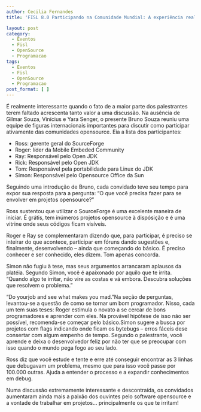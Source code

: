 ```yaml
---
author: Cecilia Fernandes
title: 'FISL 8.0 Participando na Comunidade Mundial: A experiência real de desenvolvedores'

layout: post
category:
  - Eventos
  - Fisl
  - OpenSource
  - Programacao
tags:
  - Eventos
  - Fisl
  - OpenSource
  - Programacao
post_format: [ ]
---
```

É realmente interessante quando o fato de a maior parte dos palestrantes terem faltado acrescenta tanto valor a uma discussão. Na ausência de Gilmar Souza, Vinícius e Yara Senger, o presente Bruno Souza reuniu uma equipe de figuras internacionais importantes para discutir como participar ativamente das comunidades opensource. Eia a lista dos participantes:

*   Ross: gerente geral do SourceForge
*   Roger: líder da Mobile Embeded Community
*   Ray: Responsável pelo Open JDK
*   Rick: Responsável pelo Open JDK
*   Tom: Responsável pela portabilidade para Linux do JDK
*   Simon: Responsável pelo Opensource Office da Sun

Seguindo uma introdução de Bruno, cada convidado teve seu tempo para expor sua resposta para a pergunta: “O que você precisa fazer para se envolver em projetos opensource?”

Ross sustentou que utilizar o SourceForge é uma excelente maneira de iniciar. É grátis, tem inúmeros projetos opensource à dispósição e é uma vitrine onde seus códigos ficam visíveis.

Roger e Ray se complementaram dizendo que, para participar, é preciso se inteirar do que acontece, participar em fóruns dando sugestões e, finalmente, desenvolvendo – ainda que começando do básico. É preciso conhecer e ser conhecido, eles dizem. Tom apenas concorda.

Simon não fugiu à tese, mas seus argumentos arrancaram aplausos da platéia. Segundo Simon, você é apaixonado por aquilo que te irrita. “Quando algo te irritar, não vire as costas e vá embora. Descubra soluções que resolvem o problema.”

“Do yourjob and see what makes you mad.”Na seção de perguntas, levantou-se a questão de como se tornar um bom programador. Nisso, cada um tem suas teses: Roger estimula o novato a se cercar de bons programadores e aprender com eles. Na provável hipótese de isso não ser possível, recomenda-se começar pelo básico.Simon sugere a busca por projetos com flags indicando onde ficam os bytebugs – erros fáceis dese consertar com algum empenho de tempo. Segundo o palestrante, você aprende e deixa o desenvolvedor feliz por não ter que se preocupar com isso quando o mundo pega fogo ao seu lado.

Ross diz que você estude e tente e erre até conseguir encontrar as 3 linhas que debugavam um problema, mesmo que para isso você passe por 100.000 outras. Ajuda a entender o processo e a expandir conhecimentos em debug.

Numa discussão extremamente interessante e descontraída, os convidados aumentaram ainda mais a paixão dos ouvintes pelo software opensource e a vontade de trabalhar em projetos… principalmente os que te irritam! 



















